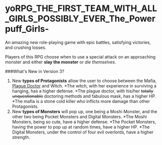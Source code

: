 # yoRPG_THE_FIRST_TEAM_WITH_ALL_GIRLS_POSSIBLY_EVER_The_Powerpuff_Girls-
An amazing new role-playing game with epic battles, satisfying victories, and crushing losses.

Players of this RPG choose when to use a special attack on an approaching monster and either **slay the monster** or _die themselves_.

###What's New in Version 3?
1. New **types of Protagonists** allow the user to choose between the Mafia, [Plague Doctor](https://en.wikipedia.org/wiki/Plague_doctor "The Fashionable Beak People") and Witch.
  *The witch, with her experience in surviving a hanging, has a higher defense.
  *The plague doctor, with his/her ~~totally unquestionable~~ doctoring methods and fabulous mask, has a higher HP.
  *The mafia is a stone cold killer who inflicts more damage than other Protagonists.
2. New **types of Monsters** will pop up, one being a Moshi Monster, and the other two being Pocket Monsters and Digital Monsters.
  *The Moshi Monsters, being so cute, have a higher defense.
  *The Pocket Monsters, having the power to pop up at random times, have a higher HP.
  *The Digital Monsters, under the control of four evil overlords, have a higher strength.